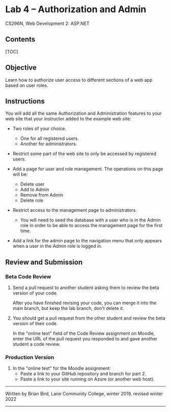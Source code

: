 # Lab 4 – Authorization and Admin

CS296N, Web Development 2: ASP.NET

## Contents

[TOC]

## Objective

Learn how to authorize user access to different sections of a web app based on user roles.

## Instructions

You will add all the same Authorization and Administration features to your web site that your instructor added to the example web site:

- Two roles of your choice.
  
  - One for all registered users.
  - Another for administrators.
  
- Restrict some part of the web site to only be accessed by registered users.

- Add a page for user and role management. 
  The operations on this page will be:

  - Delete user
  - Add to Admin
  - Remove from Admin
  - Delete role

- Restrict access to the management page to administrators.

  - You will need to seed the database with a user who is in the Admin role in order to be able to access the management page for the first time.


- Add a link for the admin page to the navigation menu that only appears when a user in the Admin role is logged in.



## Review and Submission

### Beta Code Review

1. Send a pull request to another student asking them to review the beta version of your code. 

   After you have finished revising your code, you can merge it into the main branch, but keep the lab branch, don't delete it.

2. You should get a pull request from the other student and review the beta version of their code.

   In the "online text" field of the Code Review assignment on Moodle, enter the URL of the pull request you responded to and gave another student a code review.

### Production Version

1.  In the "online text" for the Moodle assignment:
    - Paste a link to your GitHub repository and branch for part 2.
    - Paste a link to your site running on Azure (or another web host).



------

Written by Brian Bird, Lane Community College, winter 2019, revised winter 2022

------

